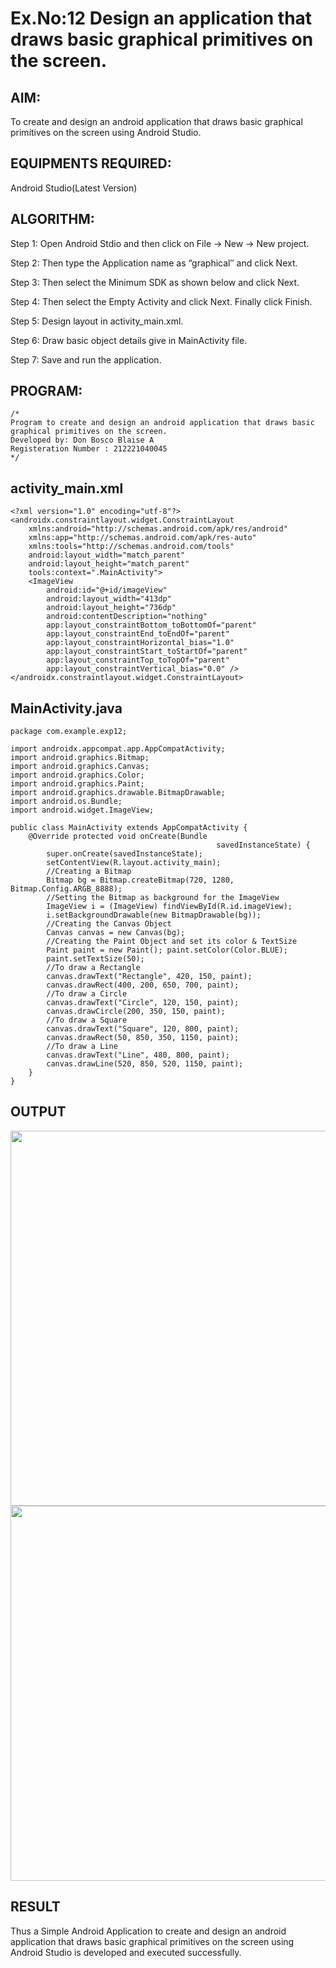 
# Ex.No:12 Design an application that draws basic graphical primitives on the screen.


## AIM:

To create and design an android application that draws basic graphical primitives on the screen using Android Studio.

## EQUIPMENTS REQUIRED:

Android Studio(Latest Version)

## ALGORITHM:

Step 1: Open Android Stdio and then click on File -> New -> New project.

Step 2: Then type the Application name as “graphical″ and click Next. 

Step 3: Then select the Minimum SDK as shown below and click Next.

Step 4: Then select the Empty Activity and click Next. Finally click Finish.

Step 5: Design layout in activity_main.xml.

Step 6: Draw basic object details give in MainActivity file.

Step 7: Save and run the application.

## PROGRAM:
```
/*
Program to create and design an android application that draws basic graphical primitives on the screen.
Developed by: Don Bosco Blaise A
Registeration Number : 212221040045
*/
```  
## activity_main.xml
```
<?xml version="1.0" encoding="utf-8"?>
<androidx.constraintlayout.widget.ConstraintLayout
    xmlns:android="http://schemas.android.com/apk/res/android"
    xmlns:app="http://schemas.android.com/apk/res-auto"
    xmlns:tools="http://schemas.android.com/tools"
    android:layout_width="match_parent"
    android:layout_height="match_parent"
    tools:context=".MainActivity">
    <ImageView
        android:id="@+id/imageView"
        android:layout_width="413dp"
        android:layout_height="736dp"
        android:contentDescription="nothing"
        app:layout_constraintBottom_toBottomOf="parent"
        app:layout_constraintEnd_toEndOf="parent"
        app:layout_constraintHorizontal_bias="1.0"
        app:layout_constraintStart_toStartOf="parent"
        app:layout_constraintTop_toTopOf="parent"
        app:layout_constraintVertical_bias="0.0" />
</androidx.constraintlayout.widget.ConstraintLayout>
```
## MainActivity.java
```
package com.example.exp12;

import androidx.appcompat.app.AppCompatActivity;
import android.graphics.Bitmap;
import android.graphics.Canvas;
import android.graphics.Color;
import android.graphics.Paint;
import android.graphics.drawable.BitmapDrawable;
import android.os.Bundle;
import android.widget.ImageView;

public class MainActivity extends AppCompatActivity {
    @Override protected void onCreate(Bundle
                                              savedInstanceState) {
        super.onCreate(savedInstanceState);
        setContentView(R.layout.activity_main);
        //Creating a Bitmap
        Bitmap bg = Bitmap.createBitmap(720, 1280, Bitmap.Config.ARGB_8888);
        //Setting the Bitmap as background for the ImageView
        ImageView i = (ImageView) findViewById(R.id.imageView);
        i.setBackgroundDrawable(new BitmapDrawable(bg));
        //Creating the Canvas Object
        Canvas canvas = new Canvas(bg);
        //Creating the Paint Object and set its color & TextSize
        Paint paint = new Paint(); paint.setColor(Color.BLUE);
        paint.setTextSize(50);
        //To draw a Rectangle
        canvas.drawText("Rectangle", 420, 150, paint);
        canvas.drawRect(400, 200, 650, 700, paint);
        //To draw a Circle
        canvas.drawText("Circle", 120, 150, paint);
        canvas.drawCircle(200, 350, 150, paint);
        //To draw a Square
        canvas.drawText("Square", 120, 800, paint);
        canvas.drawRect(50, 850, 350, 1150, paint);
        //To draw a Line
        canvas.drawText("Line", 480, 800, paint);
        canvas.drawLine(520, 850, 520, 1150, paint);
    }
}
```  

## OUTPUT
<img src="https://github.com/DonBoscoBlaiseA/graphicsinandroid/assets/140850829/6c6bb402-6189-411e-b67e-2b1fddfbb76e.png" width="600">
<img src="https://github.com/DonBoscoBlaiseA/graphicsinandroid/assets/140850829/2cf394d6-94e1-4190-b860-3ab0c1ae3dfc.png" height="600">

## RESULT
Thus a Simple Android Application to create and design an android application that draws basic graphical primitives on the screen using Android Studio is developed and executed successfully.
